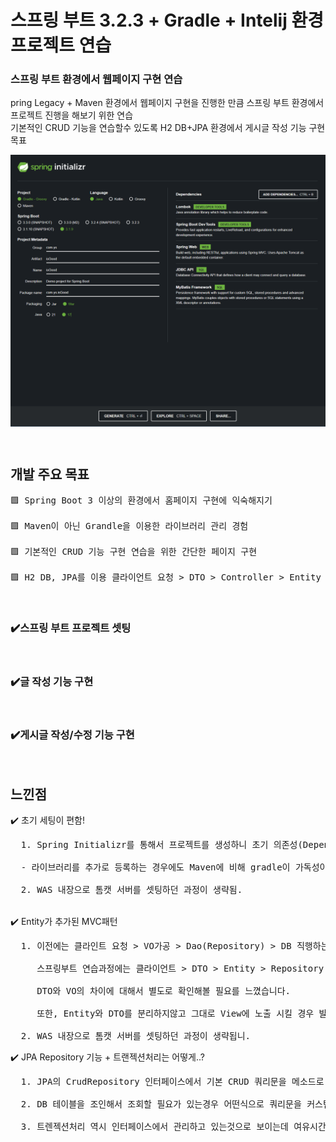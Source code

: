 <h1> 스프링 부트 3.2.3 + Gradle + Intelij 환경 프로젝트 연습 </h1>


<h3> 스프링 부트 환경에서 웹페이지 구현 연습 </h3> 
<p> pring Legacy + Maven 환경에서 웹페이지 구현을 진행한 만큼 스프링 부트 환경에서 프로젝트 진행을 해보기 위한 연습 <br>
  기본적인 CRUD 기능을 연습할수 있도록 H2 DB+JPA 환경에서 게시글 작성 기능 구현 목표
</p>
<p><img align="center" width="800" alt="image" src="https://raw.githubusercontent.com/praymyk/Spring-boot-test-Project/master/README/%ED%94%84%EB%A1%9C%EC%A0%9D%ED%8A%B8%20%EC%83%9D%EC%84%B1(spring%20initializr).png" border-radius="20px"></p>

<br/>

<h2> 개발 주요 목표</h2>

<pre>
🟪 Spring Boot 3 이상의 환경에서 홈페이지 구현에 익숙해지기

🟪 Maven이 아닌 Grandle을 이용한 라이브러리 관리 경험

🟪 기본적인 CRUD 기능 구현 연습을 위한 간단한 페이지 구현

🟪 H2 DB, JPA를 이용 클라이언트 요청 > DTO > Controller > Entity > DB 과정 체험
</pre>

<br/>

<h3>✔️스프링 부트 프로젝트 셋팅</h3>
<img src="">

<h3>✔️글 작성 기능 구현</h3>
<img src="">

<h3>✔️게시글 작성/수정 기능 구현</h3>
<img src="">

<h2> 느낀점 </h2>
<p>
  ✔️ 초기 세팅이 편함!<br>
  <pre>
  1. Spring Initializr를 통해서 프로젝트를 생성하니 초기 의존성(Dependency) 설정이 편한 느낌이였다. <br>
  - 라이브러리를 추가로 등록하는 경우에도 Maven에 비해 gradle이 가독성이 좀더 좋았습니다.(버전 관리를 자동으로 해줘서 좋았다..) <br>
  2. WAS 내장으로 톰캣 서버를 셋팅하던 과정이 생략됨.</pre>
  <br>
  ✔️ Entity가 추가된 MVC패턴<br>
  <pre>
  1. 이전에는 클라인트 요청 > VO가공 > Dao(Repository) > DB 직행하는 구조로 프로젝트를 진행했었다. <br>
     스프링부트 연습과정에는 클라이언트 > DTO > Entity > Repository > DB 구조로 실습을 진행했는데 <br>
     DTO와 VO의 차이에 대해서 별도로 확인해볼 필요를 느꼈습니다. <br>
     또한, Entity와 DTO를 분리하지않고 그대로 View에 노출 시킬 경우 발생하는 문제에대해서 다시한번 돌아보게됐습니다.<br>
  2. WAS 내장으로 톰캣 서버를 셋팅하던 과정이 생략됩니.</pre>
  ✔️ JPA Repository 기능 + 트랜젝션처리는 어떻게..?<br>
  <pre>
  1. JPA의 CrudRepository 인터페이스에서 기본 CRUD 쿼리문을 메소드로 지원하는 것을 확인했습니다.<br>
  2. DB 테이블을 조인해서 조회할 필요가 있는경우 어떤식으로 쿼리문을 커스텀할수 있을지 여유시간이 된다면 확인해볼것!<br>
  3. 트렌젝션처리 역시 인터페이스에서 관리하고 있는것으로 보이는데 여유시간에 확인해보겠습니다.<pre/>
</p>
